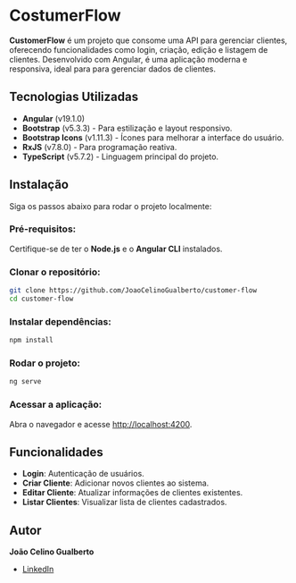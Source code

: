 # CostumerFlow

**CustomerFlow** é um projeto que consome uma API para gerenciar clientes, oferecendo funcionalidades como login, criação, edição e listagem de clientes. Desenvolvido com Angular, é uma aplicação moderna e responsiva, ideal para para gerenciar dados de clientes.

## Tecnologias Utilizadas

- **Angular** (v19.1.0)
- **Bootstrap** (v5.3.3) - Para estilização e layout responsivo.
- **Bootstrap Icons** (v1.11.3) - Ícones para melhorar a interface do usuário.
- **RxJS** (v7.8.0) - Para programação reativa.
- **TypeScript** (v5.7.2) - Linguagem principal do projeto.

## Instalação

Siga os passos abaixo para rodar o projeto localmente:

### Pré-requisitos:

Certifique-se de ter o **Node.js** e o **Angular CLI** instalados.

### Clonar o repositório:

```bash
git clone https://github.com/JoaoCelinoGualberto/customer-flow
cd customer-flow
```

### Instalar dependências:

```bash
npm install
```

### Rodar o projeto:

```bash
ng serve
```

### Acessar a aplicação:

Abra o navegador e acesse [http://localhost:4200](http://localhost:4200).

## Funcionalidades

- **Login**: Autenticação de usuários.
- **Criar Cliente**: Adicionar novos clientes ao sistema.
- **Editar Cliente**: Atualizar informações de clientes existentes.
- **Listar Clientes**: Visualizar lista de clientes cadastrados.

## Autor

**João Celino Gualberto**

- [LinkedIn](https://www.linkedin.com/in/joaocelinogualberto)
